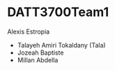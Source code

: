 # DATT3700Team1

Alexis Estropia
- Talayeh Amiri Tokaldany (Tala)
- Jozeah Baptiste
- Millan Abdella
